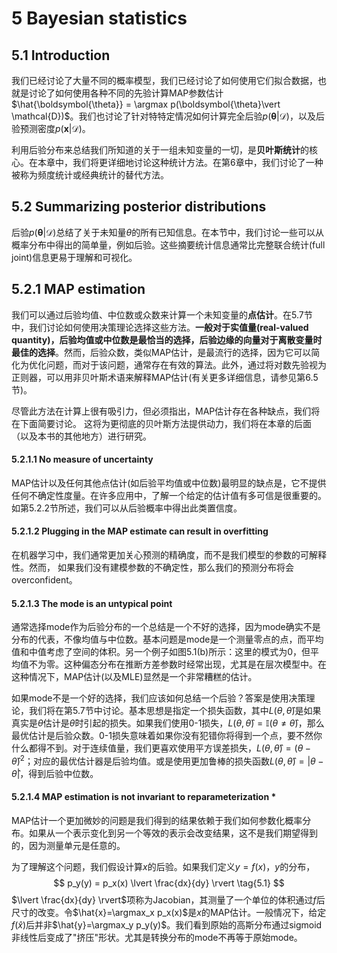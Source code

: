 # 5 Bayesian statistics

## 5.1 Introduction
我们已经讨论了大量不同的概率模型，我们已经讨论了如何使用它们拟合数据，也就是讨论了如何使用各种不同的先验计算MAP参数估计$\hat{\boldsymbol{\theta}} = \argmax p(\boldsymbol{\theta}\vert \mathcal{D})$。我们也讨论了针对特特定情况如何计算完全后验$p(\boldsymbol{\theta}\vert \mathcal{D})$，以及后验预测密度$p(\mathbf{x}\vert \mathcal{D})$。

利用后验分布来总结我们所知道的关于一组未知变量的一切，是**贝叶斯统计**的核心。在本章中，我们将更详细地讨论这种统计方法。在第6章中，我们讨论了一种被称为频度统计或经典统计的替代方法。 

## 5.2 Summarizing posterior distributions

后验$p(\boldsymbol{\theta}\vert \mathcal{D})$总结了关于未知量$\theta$的所有已知信息。在本节中，我们讨论一些可以从概率分布中得出的简单量，例如后验。这些摘要统计信息通常比完整联合统计(full joint)信息更易于理解和可视化。

## 5.2.1 MAP estimation

我们可以通过后验均值、中位数或众数来计算一个未知变量的**点估计**。在5.7节中，我们讨论如何使用决策理论选择这些方法。**一般对于实值量(real-valued quantity)，后验均值或中位数是最恰当的选择，后验边缘的向量对于离散变量时最佳的选择**。然而，后验众数，类似MAP估计，是最流行的选择，因为它可以简化为优化问题，而对于该问题，通常存在有效的算法。此外，通过将对数先验视为正则器，可以用非贝叶斯术语来解释MAP估计(有关更多详细信息，请参见第6.5节)。

尽管此方法在计算上很有吸引力，但必须指出，MAP估计存在各种缺点，我们将在下面简要讨论。 这将为更彻底的贝叶斯方法提供动力，我们将在本章的后面（以及本书的其他地方）进行研究。

#### 5.2.1.1 No measure of uncertainty
MAP估计以及任何其他点估计(如后验平均值或中位数)最明显的缺点是，它不提供任何不确定性度量。在许多应用中，了解一个给定的估计值有多可信是很重要的。如第5.2.2节所述，我们可以从后验概率中得出此类置信度。

#### 5.2.1.2 Plugging in the MAP estimate can result in overfitting
在机器学习中，我们通常更加关心预测的精确度，而不是我们模型的参数的可解释性。然而， 如果我们没有建模参数的不确定性，那么我们的预测分布将会overconfident。
#### 5.2.1.3 The mode is an untypical point
通常选择mode作为后验分布的一个总结是一个不好的选择，因为mode确实不是分布的代表，不像均值与中位数。基本问题是mode是一个测量零点的点，而平均值和中值考虑了空间的体积。另一个例子如图5.1(b)所示：这里的模式为0，但平均值不为零。这种偏态分布在推断方差参数时经常出现，尤其是在层次模型中。在这种情况下，MAP估计(以及MLE)显然是一个非常糟糕的估计。

如果mode不是一个好的选择，我们应该如何总结一个后验？答案是使用决策理论，我们将在第5.7节中讨论。基本思想是指定一个损失函数，其中$L(\theta, \hat{\theta})$是如果真实是$\theta$估计是$\hat{\theta}$时引起的损失。如果我们使用0-1损失，$L(\theta, \hat{\theta})=\mathbb{I}(\theta\not ={\hat{\theta}})$，那么最优估计是后验众数。0-1损失意味着如果你没有犯错你将得到一个点，要不然你什么都得不到。对于连续值量，我们更喜欢使用平方误差损失，$L(\theta,\hat{\theta})=(\theta-\hat{\theta})^2$；对应的最优估计器是后验均值。或是使用更加鲁棒的损失函数$L(\theta,\hat{\theta})=\vert \theta-\hat{\theta} \vert$，得到后验中位数。

#### 5.2.1.4 MAP estimation is not invariant to reparameterization *
MAP估计一个更加微妙的问题是我们得到的结果依赖于我们如何参数化概率分布。如果从一个表示变化到另一个等效的表示会改变结果，这不是我们期望得到的，因为测量单元是任意的。

为了理解这个问题，我们假设计算$x$的后验。如果我们定义$y=f(x)$，$y$的分布，
$$
p_y(y) = p_x(x) \lvert \frac{dx}{dy}    \rvert      \tag{5.1}
$$
$\lvert \frac{dx}{dy}    \rvert$项称为Jacobian，其测量了一个单位的体积通过$f$后尺寸的改变。令$\hat{x}=\argmax_x p_x(x)$是$x$的MAP估计。一般情况下，给定$f(\hat{x})$后并非$\hat{y}=\argmax_y p_y(y)$。我们看到原始的高斯分布通过sigmoid非线性后变成了"挤压"形状。尤其是转换分布的mode不再等于原始mode。